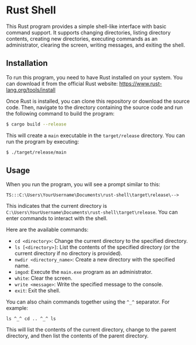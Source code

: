 # Rust Shell

This Rust program provides a simple shell-like interface with basic command support. It supports changing directories, listing directory contents, creating new directories, executing commands as an administrator, clearing the screen, writing messages, and exiting the shell.

## Installation

To run this program, you need to have Rust installed on your system. You can download it from the official Rust website: https://www.rust-lang.org/tools/install

Once Rust is installed, you can clone this repository or download the source code. Then, navigate to the directory containing the source code and run the following command to build the program:

```sh
$ cargo build --release
```

This will create a `main` executable in the `target/release` directory. You can run the program by executing:

```sh
$ ./target/release/main
```

## Usage

When you run the program, you will see a prompt similar to this:

```
TS:::C:\Users\YourUsername\Documents\rust-shell\target\release\-->
```

This indicates that the current directory is `C:\Users\YourUsername\Documents\rust-shell\target\release`. You can enter commands to interact with the shell.

Here are the available commands:

- `cd <directory>`: Change the current directory to the specified directory.
- `ls [<directory>]`: List the contents of the specified directory (or the current directory if no directory is provided).
- `nwdir <directory_name>`: Create a new directory with the specified name.
- `imgod`: Execute the `main.exe` program as an administrator.
- `white`: Clear the screen.
- `write <message>`: Write the specified message to the console.
- `exit`: Exit the shell.

You can also chain commands together using the `^_^` separator. For example:

```
ls ^_^ cd .. ^_^ ls
```

This will list the contents of the current directory, change to the parent directory, and then list the contents of the parent directory.

